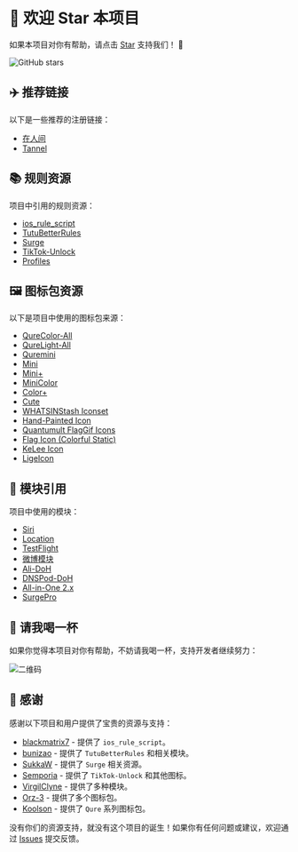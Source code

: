 # 🌟 欢迎 Star 本项目

如果本项目对你有帮助，请点击 [Star](https://github.com/zxfccmm4/Surge) 支持我们！ 🙏

<!-- GitHub stars badge -->
![GitHub stars](https://img.shields.io/github/stars/zxfccmm4/Surge?style=social)


## ✈️ 推荐链接

以下是一些推荐的注册链接：

- [在人间](https://dashboard.zrj97.xyz/#/register?code=4U6SUhR7)
- [Tannel](https://tannel.xn--6kro9vzxa373b.com//auth/register?code=5wyV)


## 📚 规则资源

项目中引用的规则资源：

- [ios_rule_script](https://github.com/blackmatrix7/ios_rule_script)
- [TutuBetterRules](https://github.com/bunizao/TutuBetterRules)
- [Surge](https://github.com/SukkaW/Surge/)
- [TikTok-Unlock](https://github.com/Semporia/TikTok-Unlock)
- [Profiles](https://github.com/ke1ewang/Profiles)


## 🖼️ 图标包资源

以下是项目中使用的图标包来源：

- [QureColor-All](https://raw.githubusercontent.com/Koolson/Qure/master/Other/QureColor-All.json)
- [QureLight-All](https://raw.githubusercontent.com/Koolson/Qure/master/Other/QureLight-All.json)
- [Quremini](https://raw.githubusercontent.com/Koolson/Qure/master/Other/Quremini.json)
- [Mini](https://raw.githubusercontent.com/Orz-3/mini/master/mini.json)
- [Mini+](https://raw.githubusercontent.com/Orz-3/mini/master/mini+.json)
- [MiniColor](https://raw.githubusercontent.com/Orz-3/mini/master/miniColor.json)
- [Color+](https://raw.githubusercontent.com/Orz-3/mini/master/Color+.json)
- [Cute](https://raw.githubusercontent.com/tugepaopao/Image-Storage/master/other/Cute.json)
- [WHATSINStash Iconset](https://raw.githubusercontent.com/shindgewongxj/WHATSINStash/main/icon/iconset.json)
- [Hand-Painted Icon](https://raw.githubusercontent.com/Semporia/Hand-Painted-icon/master/Semporia.json)
- [Quantumult FlagGif Icons](https://raw.githubusercontent.com/Toperlock/Quantumult/main/FlagGif-icons.json)
- [Flag Icon (Colorful Static)](https://gitlab.com/lodepuly/iconlibrary/-/raw/main/Flag_icon/ColorfulStaticFlag.json)
- [KeLee Icon](https://gitlab.com/lodepuly/iconlibrary/-/raw/main/KeLee_icon.json)
- [LigeIcon](https://raw.githubusercontent.com/lige47/QuanX-icon-rule/main/ligeicon.json)


## 🔧 模块引用

项目中使用的模块：

- [Siri](https://github.com/VirgilClyne/iRingo/raw/main/sgmodule/Siri.sgmodule)
- [Location](https://github.com/VirgilClyne/iRingo/raw/main/sgmodule/Location.sgmodule)
- [TestFlight](https://github.com/VirgilClyne/iRingo/raw/main/sgmodule/TestFlight.sgmodule)
- [微博模块](https://whatshub.top/module/weiboad.module)
- [Ali-DoH](https://raw.githubusercontent.com/Rabbit-Spec/Surge/Master/Module/Spec/DoH/Moore/Ali-DoH.sgmodule)
- [DNSPod-DoH](https://raw.githubusercontent.com/Rabbit-Spec/Surge/Master/Module/Spec/DoH/Moore/DNSPod-DoH.sgmodule)
- [All-in-One 2.x](https://raw.githubusercontent.com/bunizao/TutuBetterRules/tutu/Surge/module/All-in-One-2.x.sgmodule)
- [SurgePro](https://raw.githubusercontent.com/bunizao/TutuBetterRules/tutu/Surge/module/SurgePro.sgmodule)


## 🍺 请我喝一杯

如果你觉得本项目对你有帮助，不妨请我喝一杯，支持开发者继续努力：

![二维码](https://private-user-images.githubusercontent.com/17553115/397946958-2445ab58-ada3-45c3-a737-5bf1ad258f24.JPEG?jwt=eyJhbGciOiJIUzI1NiIsInR5cCI6IkpXVCJ9.eyJpc3MiOiJnaXRodWIuY29tIiwiYXVkIjoicmF3LmdpdGh1YnVzZXJjb250ZW50LmNvbSIsImtleSI6ImtleTUiLCJleHAiOjE3MzQ4MDc0NTYsIm5iZiI6MTczNDgwNzE1NiwicGF0aCI6Ii8xNzU1MzExNS8zOTc5NDY5NTgtMjQ0NWFiNTgtYWRhMy00NWMzLWE3MzctNWJmMWFkMjU4ZjI0LkpQRUc_WC1BbXotQWxnb3JpdGhtPUFXUzQtSE1BQy1TSEEyNTYmWC1BbXotQ3JlZGVudGlhbD1BS0lBVkNPRFlMU0E1M1BRSzRaQSUyRjIwMjQxMjIxJTJGdXMtZWFzdC0xJTJGczMlMkZhd3M0X3JlcXVlc3QmWC1BbXotRGF0ZT0yMDI0MTIyMVQxODUyMzZaJlgtQW16LUV4cGlyZXM9MzAwJlgtQW16LVNpZ25hdHVyZT03OGQyMWExZjM4ZmFhZDhiZDk2YjRiNTc0NTU5ZjhiMTNiOGU3MzJmZDMzYWNlNDRiNTA4MTBmM2M2YzY5MGM0JlgtQW16LVNpZ25lZEhlYWRlcnM9aG9zdCJ9.UyTgAVZDavZAlOH1XAdTC5sCHNVSDMwzgiH9Q_aaZEw)


## 🤝 感谢

感谢以下项目和用户提供了宝贵的资源与支持：

- [blackmatrix7](https://github.com/blackmatrix7) - 提供了 `ios_rule_script`。
- [bunizao](https://github.com/bunizao) - 提供了 `TutuBetterRules` 和相关模块。
- [SukkaW](https://github.com/SukkaW) - 提供了 `Surge` 相关资源。
- [Semporia](https://github.com/Semporia) - 提供了 `TikTok-Unlock` 和其他图标。
- [VirgilClyne](https://github.com/VirgilClyne) - 提供了多种模块。
- [Orz-3](https://github.com/Orz-3) - 提供了多个图标包。
- [Koolson](https://github.com/Koolson) - 提供了 `Qure` 系列图标包。

没有你们的资源支持，就没有这个项目的诞生！如果你有任何问题或建议，欢迎通过 [Issues](https://github.com/zxfccmm4/Surge/issues) 提交反馈。
